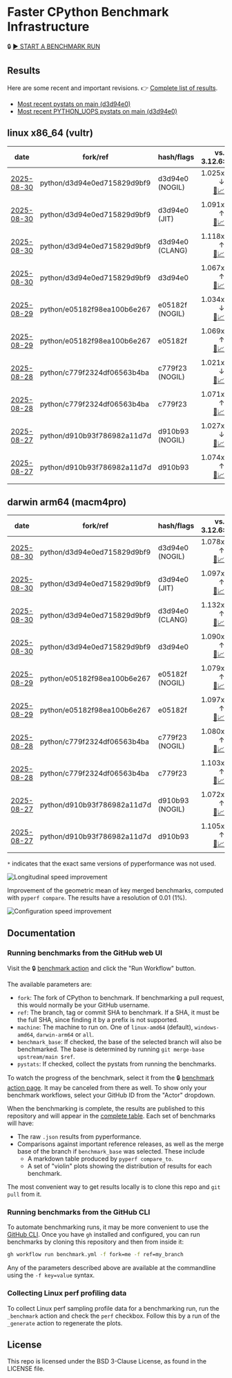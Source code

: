 # Faster CPython Benchmark Infrastructure

🔒 [▶️ START A BENCHMARK RUN](../../actions/workflows/benchmark.yml)

## Results

Here are some recent and important revisions. 👉 [Complete list of results](RESULTS.md).

<!-- START table -->
- [Most recent  pystats on main (d3d94e0)](results/bm-20250830-3.15.0a0-d3d94e0/bm-20250830-vultr-x86_64-python-d3d94e0ed715829d9bf9-3.15.0a0-d3d94e0-pystats.md)
- [Most recent PYTHON_UOPS pystats on main (d3d94e0)](results/bm-20250830-3.15.0a0-d3d94e0-PYTHON_UOPS/bm-20250830-vultr-x86_64-python-d3d94e0ed715829d9bf9-3.15.0a0-d3d94e0-pystats.md)

## linux x86_64 (vultr)
| date | fork/ref | hash/flags | vs. 3.12.6: | vs. 3.13.0rc2: | vs. base: |
| --- | --- | --- | ---: | ---: | ---: |
| [2025-08-30](results/bm-20250830-3.15.0a0-d3d94e0-NOGIL) | python/d3d94e0ed715829d9bf9 | d3d94e0 (NOGIL) | 1.025x ↓<br>[📄](results/bm-20250830-3.15.0a0-d3d94e0-NOGIL/bm-20250830-vultr-x86_64-python-d3d94e0ed715829d9bf9-3.15.0a0-d3d94e0-vs-3.12.6.md)[📈](results/bm-20250830-3.15.0a0-d3d94e0-NOGIL/bm-20250830-vultr-x86_64-python-d3d94e0ed715829d9bf9-3.15.0a0-d3d94e0-vs-3.12.6.svg) | 1.058x ↓<br>[📄](results/bm-20250830-3.15.0a0-d3d94e0-NOGIL/bm-20250830-vultr-x86_64-python-d3d94e0ed715829d9bf9-3.15.0a0-d3d94e0-vs-3.13.0rc2.md)[📈](results/bm-20250830-3.15.0a0-d3d94e0-NOGIL/bm-20250830-vultr-x86_64-python-d3d94e0ed715829d9bf9-3.15.0a0-d3d94e0-vs-3.13.0rc2.svg) | 1.092x ↓<br>[📄](results/bm-20250830-3.15.0a0-d3d94e0-NOGIL/bm-20250830-vultr-x86_64-python-d3d94e0ed715829d9bf9-3.15.0a0-d3d94e0-vs-base.md)[📈](results/bm-20250830-3.15.0a0-d3d94e0-NOGIL/bm-20250830-vultr-x86_64-python-d3d94e0ed715829d9bf9-3.15.0a0-d3d94e0-vs-base.svg)[🧠](results/bm-20250830-3.15.0a0-d3d94e0-NOGIL/bm-20250830-vultr-x86_64-python-d3d94e0ed715829d9bf9-3.15.0a0-d3d94e0-vs-base-mem.svg) |
| [2025-08-30](results/bm-20250830-3.15.0a0-d3d94e0-JIT) | python/d3d94e0ed715829d9bf9 | d3d94e0 (JIT) | 1.091x ↑<br>[📄](results/bm-20250830-3.15.0a0-d3d94e0-JIT/bm-20250830-vultr-x86_64-python-d3d94e0ed715829d9bf9-3.15.0a0-d3d94e0-vs-3.12.6.md)[📈](results/bm-20250830-3.15.0a0-d3d94e0-JIT/bm-20250830-vultr-x86_64-python-d3d94e0ed715829d9bf9-3.15.0a0-d3d94e0-vs-3.12.6.svg) | 1.055x ↑<br>[📄](results/bm-20250830-3.15.0a0-d3d94e0-JIT/bm-20250830-vultr-x86_64-python-d3d94e0ed715829d9bf9-3.15.0a0-d3d94e0-vs-3.13.0rc2.md)[📈](results/bm-20250830-3.15.0a0-d3d94e0-JIT/bm-20250830-vultr-x86_64-python-d3d94e0ed715829d9bf9-3.15.0a0-d3d94e0-vs-3.13.0rc2.svg) | 1.019x ↑<br>[📄](results/bm-20250830-3.15.0a0-d3d94e0-JIT/bm-20250830-vultr-x86_64-python-d3d94e0ed715829d9bf9-3.15.0a0-d3d94e0-vs-base.md)[📈](results/bm-20250830-3.15.0a0-d3d94e0-JIT/bm-20250830-vultr-x86_64-python-d3d94e0ed715829d9bf9-3.15.0a0-d3d94e0-vs-base.svg)[🧠](results/bm-20250830-3.15.0a0-d3d94e0-JIT/bm-20250830-vultr-x86_64-python-d3d94e0ed715829d9bf9-3.15.0a0-d3d94e0-vs-base-mem.svg) |
| [2025-08-30](results/bm-20250830-3.15.0a0-d3d94e0-CLANG) | python/d3d94e0ed715829d9bf9 | d3d94e0 (CLANG) | 1.118x ↑<br>[📄](results/bm-20250830-3.15.0a0-d3d94e0-CLANG/bm-20250830-vultr-x86_64-python-d3d94e0ed715829d9bf9-3.15.0a0-d3d94e0-vs-3.12.6.md)[📈](results/bm-20250830-3.15.0a0-d3d94e0-CLANG/bm-20250830-vultr-x86_64-python-d3d94e0ed715829d9bf9-3.15.0a0-d3d94e0-vs-3.12.6.svg) | 1.081x ↑<br>[📄](results/bm-20250830-3.15.0a0-d3d94e0-CLANG/bm-20250830-vultr-x86_64-python-d3d94e0ed715829d9bf9-3.15.0a0-d3d94e0-vs-3.13.0rc2.md)[📈](results/bm-20250830-3.15.0a0-d3d94e0-CLANG/bm-20250830-vultr-x86_64-python-d3d94e0ed715829d9bf9-3.15.0a0-d3d94e0-vs-3.13.0rc2.svg) | 1.044x ↑<br>[📄](results/bm-20250830-3.15.0a0-d3d94e0-CLANG/bm-20250830-vultr-x86_64-python-d3d94e0ed715829d9bf9-3.15.0a0-d3d94e0-vs-base.md)[📈](results/bm-20250830-3.15.0a0-d3d94e0-CLANG/bm-20250830-vultr-x86_64-python-d3d94e0ed715829d9bf9-3.15.0a0-d3d94e0-vs-base.svg)[🧠](results/bm-20250830-3.15.0a0-d3d94e0-CLANG/bm-20250830-vultr-x86_64-python-d3d94e0ed715829d9bf9-3.15.0a0-d3d94e0-vs-base-mem.svg) |
| [2025-08-30](results/bm-20250830-3.15.0a0-d3d94e0) | python/d3d94e0ed715829d9bf9 | d3d94e0 | 1.067x ↑<br>[📄](results/bm-20250830-3.15.0a0-d3d94e0/bm-20250830-vultr-x86_64-python-d3d94e0ed715829d9bf9-3.15.0a0-d3d94e0-vs-3.12.6.md)[📈](results/bm-20250830-3.15.0a0-d3d94e0/bm-20250830-vultr-x86_64-python-d3d94e0ed715829d9bf9-3.15.0a0-d3d94e0-vs-3.12.6.svg) | 1.032x ↑<br>[📄](results/bm-20250830-3.15.0a0-d3d94e0/bm-20250830-vultr-x86_64-python-d3d94e0ed715829d9bf9-3.15.0a0-d3d94e0-vs-3.13.0rc2.md)[📈](results/bm-20250830-3.15.0a0-d3d94e0/bm-20250830-vultr-x86_64-python-d3d94e0ed715829d9bf9-3.15.0a0-d3d94e0-vs-3.13.0rc2.svg) |  |
| [2025-08-29](results/bm-20250829-3.15.0a0-e05182f-NOGIL) | python/e05182f98ea100b6e267 | e05182f (NOGIL) | 1.034x ↓<br>[📄](results/bm-20250829-3.15.0a0-e05182f-NOGIL/bm-20250829-vultr-x86_64-python-e05182f98ea100b6e267-3.15.0a0-e05182f-vs-3.12.6.md)[📈](results/bm-20250829-3.15.0a0-e05182f-NOGIL/bm-20250829-vultr-x86_64-python-e05182f98ea100b6e267-3.15.0a0-e05182f-vs-3.12.6.svg) | 1.066x ↓<br>[📄](results/bm-20250829-3.15.0a0-e05182f-NOGIL/bm-20250829-vultr-x86_64-python-e05182f98ea100b6e267-3.15.0a0-e05182f-vs-3.13.0rc2.md)[📈](results/bm-20250829-3.15.0a0-e05182f-NOGIL/bm-20250829-vultr-x86_64-python-e05182f98ea100b6e267-3.15.0a0-e05182f-vs-3.13.0rc2.svg) | 1.101x ↓<br>[📄](results/bm-20250829-3.15.0a0-e05182f-NOGIL/bm-20250829-vultr-x86_64-python-e05182f98ea100b6e267-3.15.0a0-e05182f-vs-base.md)[📈](results/bm-20250829-3.15.0a0-e05182f-NOGIL/bm-20250829-vultr-x86_64-python-e05182f98ea100b6e267-3.15.0a0-e05182f-vs-base.svg)[🧠](results/bm-20250829-3.15.0a0-e05182f-NOGIL/bm-20250829-vultr-x86_64-python-e05182f98ea100b6e267-3.15.0a0-e05182f-vs-base-mem.svg) |
| [2025-08-29](results/bm-20250829-3.15.0a0-e05182f) | python/e05182f98ea100b6e267 | e05182f | 1.069x ↑<br>[📄](results/bm-20250829-3.15.0a0-e05182f/bm-20250829-vultr-x86_64-python-e05182f98ea100b6e267-3.15.0a0-e05182f-vs-3.12.6.md)[📈](results/bm-20250829-3.15.0a0-e05182f/bm-20250829-vultr-x86_64-python-e05182f98ea100b6e267-3.15.0a0-e05182f-vs-3.12.6.svg) | 1.034x ↑<br>[📄](results/bm-20250829-3.15.0a0-e05182f/bm-20250829-vultr-x86_64-python-e05182f98ea100b6e267-3.15.0a0-e05182f-vs-3.13.0rc2.md)[📈](results/bm-20250829-3.15.0a0-e05182f/bm-20250829-vultr-x86_64-python-e05182f98ea100b6e267-3.15.0a0-e05182f-vs-3.13.0rc2.svg) |  |
| [2025-08-28](results/bm-20250828-3.15.0a0-c779f23-NOGIL) | python/c779f2324df06563b4ba | c779f23 (NOGIL) | 1.021x ↓<br>[📄](results/bm-20250828-3.15.0a0-c779f23-NOGIL/bm-20250828-vultr-x86_64-python-c779f2324df06563b4ba-3.15.0a0-c779f23-vs-3.12.6.md)[📈](results/bm-20250828-3.15.0a0-c779f23-NOGIL/bm-20250828-vultr-x86_64-python-c779f2324df06563b4ba-3.15.0a0-c779f23-vs-3.12.6.svg) | 1.055x ↓<br>[📄](results/bm-20250828-3.15.0a0-c779f23-NOGIL/bm-20250828-vultr-x86_64-python-c779f2324df06563b4ba-3.15.0a0-c779f23-vs-3.13.0rc2.md)[📈](results/bm-20250828-3.15.0a0-c779f23-NOGIL/bm-20250828-vultr-x86_64-python-c779f2324df06563b4ba-3.15.0a0-c779f23-vs-3.13.0rc2.svg) | 1.092x ↓<br>[📄](results/bm-20250828-3.15.0a0-c779f23-NOGIL/bm-20250828-vultr-x86_64-python-c779f2324df06563b4ba-3.15.0a0-c779f23-vs-base.md)[📈](results/bm-20250828-3.15.0a0-c779f23-NOGIL/bm-20250828-vultr-x86_64-python-c779f2324df06563b4ba-3.15.0a0-c779f23-vs-base.svg)[🧠](results/bm-20250828-3.15.0a0-c779f23-NOGIL/bm-20250828-vultr-x86_64-python-c779f2324df06563b4ba-3.15.0a0-c779f23-vs-base-mem.svg) |
| [2025-08-28](results/bm-20250828-3.15.0a0-c779f23) | python/c779f2324df06563b4ba | c779f23 | 1.071x ↑<br>[📄](results/bm-20250828-3.15.0a0-c779f23/bm-20250828-vultr-x86_64-python-c779f2324df06563b4ba-3.15.0a0-c779f23-vs-3.12.6.md)[📈](results/bm-20250828-3.15.0a0-c779f23/bm-20250828-vultr-x86_64-python-c779f2324df06563b4ba-3.15.0a0-c779f23-vs-3.12.6.svg) | 1.035x ↑<br>[📄](results/bm-20250828-3.15.0a0-c779f23/bm-20250828-vultr-x86_64-python-c779f2324df06563b4ba-3.15.0a0-c779f23-vs-3.13.0rc2.md)[📈](results/bm-20250828-3.15.0a0-c779f23/bm-20250828-vultr-x86_64-python-c779f2324df06563b4ba-3.15.0a0-c779f23-vs-3.13.0rc2.svg) |  |
| [2025-08-27](results/bm-20250827-3.15.0a0-d910b93-NOGIL) | python/d910b93f786982a11d7d | d910b93 (NOGIL) | 1.027x ↓<br>[📄](results/bm-20250827-3.15.0a0-d910b93-NOGIL/bm-20250827-vultr-x86_64-python-d910b93f786982a11d7d-3.15.0a0-d910b93-vs-3.12.6.md)[📈](results/bm-20250827-3.15.0a0-d910b93-NOGIL/bm-20250827-vultr-x86_64-python-d910b93f786982a11d7d-3.15.0a0-d910b93-vs-3.12.6.svg) | 1.059x ↓<br>[📄](results/bm-20250827-3.15.0a0-d910b93-NOGIL/bm-20250827-vultr-x86_64-python-d910b93f786982a11d7d-3.15.0a0-d910b93-vs-3.13.0rc2.md)[📈](results/bm-20250827-3.15.0a0-d910b93-NOGIL/bm-20250827-vultr-x86_64-python-d910b93f786982a11d7d-3.15.0a0-d910b93-vs-3.13.0rc2.svg) | 1.099x ↓<br>[📄](results/bm-20250827-3.15.0a0-d910b93-NOGIL/bm-20250827-vultr-x86_64-python-d910b93f786982a11d7d-3.15.0a0-d910b93-vs-base.md)[📈](results/bm-20250827-3.15.0a0-d910b93-NOGIL/bm-20250827-vultr-x86_64-python-d910b93f786982a11d7d-3.15.0a0-d910b93-vs-base.svg)[🧠](results/bm-20250827-3.15.0a0-d910b93-NOGIL/bm-20250827-vultr-x86_64-python-d910b93f786982a11d7d-3.15.0a0-d910b93-vs-base-mem.svg) |
| [2025-08-27](results/bm-20250827-3.15.0a0-d910b93) | python/d910b93f786982a11d7d | d910b93 | 1.074x ↑<br>[📄](results/bm-20250827-3.15.0a0-d910b93/bm-20250827-vultr-x86_64-python-d910b93f786982a11d7d-3.15.0a0-d910b93-vs-3.12.6.md)[📈](results/bm-20250827-3.15.0a0-d910b93/bm-20250827-vultr-x86_64-python-d910b93f786982a11d7d-3.15.0a0-d910b93-vs-3.12.6.svg) | 1.038x ↑<br>[📄](results/bm-20250827-3.15.0a0-d910b93/bm-20250827-vultr-x86_64-python-d910b93f786982a11d7d-3.15.0a0-d910b93-vs-3.13.0rc2.md)[📈](results/bm-20250827-3.15.0a0-d910b93/bm-20250827-vultr-x86_64-python-d910b93f786982a11d7d-3.15.0a0-d910b93-vs-3.13.0rc2.svg) |  |

## darwin arm64 (macm4pro)
| date | fork/ref | hash/flags | vs. 3.12.6: | vs. 3.13.0rc2: | vs. base: |
| --- | --- | --- | ---: | ---: | ---: |
| [2025-08-30](results/bm-20250830-3.15.0a0-d3d94e0-NOGIL) | python/d3d94e0ed715829d9bf9 | d3d94e0 (NOGIL) | 1.078x ↑<br>[📄](results/bm-20250830-3.15.0a0-d3d94e0-NOGIL/bm-20250830-macm4pro-arm64-python-d3d94e0ed715829d9bf9-3.15.0a0-d3d94e0-vs-3.12.6.md)[📈](results/bm-20250830-3.15.0a0-d3d94e0-NOGIL/bm-20250830-macm4pro-arm64-python-d3d94e0ed715829d9bf9-3.15.0a0-d3d94e0-vs-3.12.6.svg) | 1.000x ↑<br>[📄](results/bm-20250830-3.15.0a0-d3d94e0-NOGIL/bm-20250830-macm4pro-arm64-python-d3d94e0ed715829d9bf9-3.15.0a0-d3d94e0-vs-3.13.0rc2.md)[📈](results/bm-20250830-3.15.0a0-d3d94e0-NOGIL/bm-20250830-macm4pro-arm64-python-d3d94e0ed715829d9bf9-3.15.0a0-d3d94e0-vs-3.13.0rc2.svg) | 1.013x ↓<br>[📄](results/bm-20250830-3.15.0a0-d3d94e0-NOGIL/bm-20250830-macm4pro-arm64-python-d3d94e0ed715829d9bf9-3.15.0a0-d3d94e0-vs-base.md)[📈](results/bm-20250830-3.15.0a0-d3d94e0-NOGIL/bm-20250830-macm4pro-arm64-python-d3d94e0ed715829d9bf9-3.15.0a0-d3d94e0-vs-base.svg)[🧠](results/bm-20250830-3.15.0a0-d3d94e0-NOGIL/bm-20250830-macm4pro-arm64-python-d3d94e0ed715829d9bf9-3.15.0a0-d3d94e0-vs-base-mem.svg) |
| [2025-08-30](results/bm-20250830-3.15.0a0-d3d94e0-JIT) | python/d3d94e0ed715829d9bf9 | d3d94e0 (JIT) | 1.097x ↑<br>[📄](results/bm-20250830-3.15.0a0-d3d94e0-JIT/bm-20250830-macm4pro-arm64-python-d3d94e0ed715829d9bf9-3.15.0a0-d3d94e0-vs-3.12.6.md)[📈](results/bm-20250830-3.15.0a0-d3d94e0-JIT/bm-20250830-macm4pro-arm64-python-d3d94e0ed715829d9bf9-3.15.0a0-d3d94e0-vs-3.12.6.svg) | 1.017x ↑<br>[📄](results/bm-20250830-3.15.0a0-d3d94e0-JIT/bm-20250830-macm4pro-arm64-python-d3d94e0ed715829d9bf9-3.15.0a0-d3d94e0-vs-3.13.0rc2.md)[📈](results/bm-20250830-3.15.0a0-d3d94e0-JIT/bm-20250830-macm4pro-arm64-python-d3d94e0ed715829d9bf9-3.15.0a0-d3d94e0-vs-3.13.0rc2.svg) | 1.007x ↑<br>[📄](results/bm-20250830-3.15.0a0-d3d94e0-JIT/bm-20250830-macm4pro-arm64-python-d3d94e0ed715829d9bf9-3.15.0a0-d3d94e0-vs-base.md)[📈](results/bm-20250830-3.15.0a0-d3d94e0-JIT/bm-20250830-macm4pro-arm64-python-d3d94e0ed715829d9bf9-3.15.0a0-d3d94e0-vs-base.svg)[🧠](results/bm-20250830-3.15.0a0-d3d94e0-JIT/bm-20250830-macm4pro-arm64-python-d3d94e0ed715829d9bf9-3.15.0a0-d3d94e0-vs-base-mem.svg) |
| [2025-08-30](results/bm-20250830-3.15.0a0-d3d94e0-CLANG) | python/d3d94e0ed715829d9bf9 | d3d94e0 (CLANG) | 1.132x ↑<br>[📄](results/bm-20250830-3.15.0a0-d3d94e0-CLANG/bm-20250830-macm4pro-arm64-python-d3d94e0ed715829d9bf9-3.15.0a0-d3d94e0-vs-3.12.6.md)[📈](results/bm-20250830-3.15.0a0-d3d94e0-CLANG/bm-20250830-macm4pro-arm64-python-d3d94e0ed715829d9bf9-3.15.0a0-d3d94e0-vs-3.12.6.svg) | 1.050x ↑<br>[📄](results/bm-20250830-3.15.0a0-d3d94e0-CLANG/bm-20250830-macm4pro-arm64-python-d3d94e0ed715829d9bf9-3.15.0a0-d3d94e0-vs-3.13.0rc2.md)[📈](results/bm-20250830-3.15.0a0-d3d94e0-CLANG/bm-20250830-macm4pro-arm64-python-d3d94e0ed715829d9bf9-3.15.0a0-d3d94e0-vs-3.13.0rc2.svg) | 1.041x ↑<br>[📄](results/bm-20250830-3.15.0a0-d3d94e0-CLANG/bm-20250830-macm4pro-arm64-python-d3d94e0ed715829d9bf9-3.15.0a0-d3d94e0-vs-base.md)[📈](results/bm-20250830-3.15.0a0-d3d94e0-CLANG/bm-20250830-macm4pro-arm64-python-d3d94e0ed715829d9bf9-3.15.0a0-d3d94e0-vs-base.svg)[🧠](results/bm-20250830-3.15.0a0-d3d94e0-CLANG/bm-20250830-macm4pro-arm64-python-d3d94e0ed715829d9bf9-3.15.0a0-d3d94e0-vs-base-mem.svg) |
| [2025-08-30](results/bm-20250830-3.15.0a0-d3d94e0) | python/d3d94e0ed715829d9bf9 | d3d94e0 | 1.090x ↑<br>[📄](results/bm-20250830-3.15.0a0-d3d94e0/bm-20250830-macm4pro-arm64-python-d3d94e0ed715829d9bf9-3.15.0a0-d3d94e0-vs-3.12.6.md)[📈](results/bm-20250830-3.15.0a0-d3d94e0/bm-20250830-macm4pro-arm64-python-d3d94e0ed715829d9bf9-3.15.0a0-d3d94e0-vs-3.12.6.svg) | 1.011x ↑<br>[📄](results/bm-20250830-3.15.0a0-d3d94e0/bm-20250830-macm4pro-arm64-python-d3d94e0ed715829d9bf9-3.15.0a0-d3d94e0-vs-3.13.0rc2.md)[📈](results/bm-20250830-3.15.0a0-d3d94e0/bm-20250830-macm4pro-arm64-python-d3d94e0ed715829d9bf9-3.15.0a0-d3d94e0-vs-3.13.0rc2.svg) |  |
| [2025-08-29](results/bm-20250829-3.15.0a0-e05182f-NOGIL) | python/e05182f98ea100b6e267 | e05182f (NOGIL) | 1.079x ↑<br>[📄](results/bm-20250829-3.15.0a0-e05182f-NOGIL/bm-20250829-macm4pro-arm64-python-e05182f98ea100b6e267-3.15.0a0-e05182f-vs-3.12.6.md)[📈](results/bm-20250829-3.15.0a0-e05182f-NOGIL/bm-20250829-macm4pro-arm64-python-e05182f98ea100b6e267-3.15.0a0-e05182f-vs-3.12.6.svg) | 1.001x ↑<br>[📄](results/bm-20250829-3.15.0a0-e05182f-NOGIL/bm-20250829-macm4pro-arm64-python-e05182f98ea100b6e267-3.15.0a0-e05182f-vs-3.13.0rc2.md)[📈](results/bm-20250829-3.15.0a0-e05182f-NOGIL/bm-20250829-macm4pro-arm64-python-e05182f98ea100b6e267-3.15.0a0-e05182f-vs-3.13.0rc2.svg) | 1.018x ↓<br>[📄](results/bm-20250829-3.15.0a0-e05182f-NOGIL/bm-20250829-macm4pro-arm64-python-e05182f98ea100b6e267-3.15.0a0-e05182f-vs-base.md)[📈](results/bm-20250829-3.15.0a0-e05182f-NOGIL/bm-20250829-macm4pro-arm64-python-e05182f98ea100b6e267-3.15.0a0-e05182f-vs-base.svg)[🧠](results/bm-20250829-3.15.0a0-e05182f-NOGIL/bm-20250829-macm4pro-arm64-python-e05182f98ea100b6e267-3.15.0a0-e05182f-vs-base-mem.svg) |
| [2025-08-29](results/bm-20250829-3.15.0a0-e05182f) | python/e05182f98ea100b6e267 | e05182f | 1.097x ↑<br>[📄](results/bm-20250829-3.15.0a0-e05182f/bm-20250829-macm4pro-arm64-python-e05182f98ea100b6e267-3.15.0a0-e05182f-vs-3.12.6.md)[📈](results/bm-20250829-3.15.0a0-e05182f/bm-20250829-macm4pro-arm64-python-e05182f98ea100b6e267-3.15.0a0-e05182f-vs-3.12.6.svg) | 1.018x ↑<br>[📄](results/bm-20250829-3.15.0a0-e05182f/bm-20250829-macm4pro-arm64-python-e05182f98ea100b6e267-3.15.0a0-e05182f-vs-3.13.0rc2.md)[📈](results/bm-20250829-3.15.0a0-e05182f/bm-20250829-macm4pro-arm64-python-e05182f98ea100b6e267-3.15.0a0-e05182f-vs-3.13.0rc2.svg) |  |
| [2025-08-28](results/bm-20250828-3.15.0a0-c779f23-NOGIL) | python/c779f2324df06563b4ba | c779f23 (NOGIL) | 1.080x ↑<br>[📄](results/bm-20250828-3.15.0a0-c779f23-NOGIL/bm-20250828-macm4pro-arm64-python-c779f2324df06563b4ba-3.15.0a0-c779f23-vs-3.12.6.md)[📈](results/bm-20250828-3.15.0a0-c779f23-NOGIL/bm-20250828-macm4pro-arm64-python-c779f2324df06563b4ba-3.15.0a0-c779f23-vs-3.12.6.svg) | 1.002x ↑<br>[📄](results/bm-20250828-3.15.0a0-c779f23-NOGIL/bm-20250828-macm4pro-arm64-python-c779f2324df06563b4ba-3.15.0a0-c779f23-vs-3.13.0rc2.md)[📈](results/bm-20250828-3.15.0a0-c779f23-NOGIL/bm-20250828-macm4pro-arm64-python-c779f2324df06563b4ba-3.15.0a0-c779f23-vs-3.13.0rc2.svg) | 1.023x ↓<br>[📄](results/bm-20250828-3.15.0a0-c779f23-NOGIL/bm-20250828-macm4pro-arm64-python-c779f2324df06563b4ba-3.15.0a0-c779f23-vs-base.md)[📈](results/bm-20250828-3.15.0a0-c779f23-NOGIL/bm-20250828-macm4pro-arm64-python-c779f2324df06563b4ba-3.15.0a0-c779f23-vs-base.svg)[🧠](results/bm-20250828-3.15.0a0-c779f23-NOGIL/bm-20250828-macm4pro-arm64-python-c779f2324df06563b4ba-3.15.0a0-c779f23-vs-base-mem.svg) |
| [2025-08-28](results/bm-20250828-3.15.0a0-c779f23) | python/c779f2324df06563b4ba | c779f23 | 1.103x ↑<br>[📄](results/bm-20250828-3.15.0a0-c779f23/bm-20250828-macm4pro-arm64-python-c779f2324df06563b4ba-3.15.0a0-c779f23-vs-3.12.6.md)[📈](results/bm-20250828-3.15.0a0-c779f23/bm-20250828-macm4pro-arm64-python-c779f2324df06563b4ba-3.15.0a0-c779f23-vs-3.12.6.svg) | 1.023x ↑<br>[📄](results/bm-20250828-3.15.0a0-c779f23/bm-20250828-macm4pro-arm64-python-c779f2324df06563b4ba-3.15.0a0-c779f23-vs-3.13.0rc2.md)[📈](results/bm-20250828-3.15.0a0-c779f23/bm-20250828-macm4pro-arm64-python-c779f2324df06563b4ba-3.15.0a0-c779f23-vs-3.13.0rc2.svg) |  |
| [2025-08-27](results/bm-20250827-3.15.0a0-d910b93-NOGIL) | python/d910b93f786982a11d7d | d910b93 (NOGIL) | 1.072x ↑<br>[📄](results/bm-20250827-3.15.0a0-d910b93-NOGIL/bm-20250827-macm4pro-arm64-python-d910b93f786982a11d7d-3.15.0a0-d910b93-vs-3.12.6.md)[📈](results/bm-20250827-3.15.0a0-d910b93-NOGIL/bm-20250827-macm4pro-arm64-python-d910b93f786982a11d7d-3.15.0a0-d910b93-vs-3.12.6.svg) | 1.005x ↓<br>[📄](results/bm-20250827-3.15.0a0-d910b93-NOGIL/bm-20250827-macm4pro-arm64-python-d910b93f786982a11d7d-3.15.0a0-d910b93-vs-3.13.0rc2.md)[📈](results/bm-20250827-3.15.0a0-d910b93-NOGIL/bm-20250827-macm4pro-arm64-python-d910b93f786982a11d7d-3.15.0a0-d910b93-vs-3.13.0rc2.svg) | 1.031x ↓<br>[📄](results/bm-20250827-3.15.0a0-d910b93-NOGIL/bm-20250827-macm4pro-arm64-python-d910b93f786982a11d7d-3.15.0a0-d910b93-vs-base.md)[📈](results/bm-20250827-3.15.0a0-d910b93-NOGIL/bm-20250827-macm4pro-arm64-python-d910b93f786982a11d7d-3.15.0a0-d910b93-vs-base.svg)[🧠](results/bm-20250827-3.15.0a0-d910b93-NOGIL/bm-20250827-macm4pro-arm64-python-d910b93f786982a11d7d-3.15.0a0-d910b93-vs-base-mem.svg) |
| [2025-08-27](results/bm-20250827-3.15.0a0-d910b93) | python/d910b93f786982a11d7d | d910b93 | 1.105x ↑<br>[📄](results/bm-20250827-3.15.0a0-d910b93/bm-20250827-macm4pro-arm64-python-d910b93f786982a11d7d-3.15.0a0-d910b93-vs-3.12.6.md)[📈](results/bm-20250827-3.15.0a0-d910b93/bm-20250827-macm4pro-arm64-python-d910b93f786982a11d7d-3.15.0a0-d910b93-vs-3.12.6.svg) | 1.025x ↑<br>[📄](results/bm-20250827-3.15.0a0-d910b93/bm-20250827-macm4pro-arm64-python-d910b93f786982a11d7d-3.15.0a0-d910b93-vs-3.13.0rc2.md)[📈](results/bm-20250827-3.15.0a0-d910b93/bm-20250827-macm4pro-arm64-python-d910b93f786982a11d7d-3.15.0a0-d910b93-vs-3.13.0rc2.svg) |  |


<!-- END table -->

`*` indicates that the exact same versions of pyperformance was not used.

![Longitudinal speed improvement](/longitudinal.svg)

Improvement of the geometric mean of key merged benchmarks, computed with `pyperf compare`.
The results have a resolution of 0.01 (1%).

![Configuration speed improvement](/configs.svg)

## Documentation

### Running benchmarks from the GitHub web UI

Visit the 🔒 [benchmark action](../../actions/workflows/benchmark.yml) and click the "Run Workflow" button.

The available parameters are:

- `fork`: The fork of CPython to benchmark.
  If benchmarking a pull request, this would normally be your GitHub username.
- `ref`: The branch, tag or commit SHA to benchmark.
  If a SHA, it must be the full SHA, since finding it by a prefix is not supported.
- `machine`: The machine to run on.
  One of `linux-amd64` (default), `windows-amd64`, `darwin-arm64` or `all`.
- `benchmark_base`: If checked, the base of the selected branch will also be benchmarked.
  The base is determined by running `git merge-base upstream/main $ref`.
- `pystats`: If checked, collect the pystats from running the benchmarks.

To watch the progress of the benchmark, select it from the 🔒 [benchmark action page](../../actions/workflows/benchmark.yml).
It may be canceled from there as well.
To show only your benchmark workflows, select your GitHub ID from the "Actor" dropdown.

When the benchmarking is complete, the results are published to this repository and will appear in the [complete table](RESULTS.md).
Each set of benchmarks will have:

- The raw `.json` results from pyperformance.
- Comparisons against important reference releases, as well as the merge base of the branch if `benchmark_base` was selected. These include
  - A markdown table produced by `pyperf compare_to`.
  - A set of "violin" plots showing the distribution of results for each benchmark.

The most convenient way to get results locally is to clone this repo and `git pull` from it.

### Running benchmarks from the GitHub CLI

To automate benchmarking runs, it may be more convenient to use the [GitHub CLI](https://cli.github.com/).
Once you have `gh` installed and configured, you can run benchmarks by cloning this repository and then from inside it:

```bash session
gh workflow run benchmark.yml -f fork=me -f ref=my_branch
```

Any of the parameters described above are available at the commandline using the `-f key=value` syntax.

### Collecting Linux perf profiling data

To collect Linux perf sampling profile data for a benchmarking run, run the `_benchmark` action and check the `perf` checkbox.
Follow this by a run of the `_generate` action to regenerate the plots.

## License

This repo is licensed under the BSD 3-Clause License, as found in the LICENSE file.
